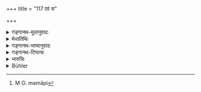 +++
title = "117 एवं स"

+++

<details><summary>गङ्गानथ-मूलानुवादः</summary>

Thus has the blessed Lord explained to me, with a desire to benefit mankind, the highest secret of Dharma.—(117)
</details>

<details><summary>मेधातिथिः</summary>

**स भगवान्** मनुर् **इदं** शास्त्रं **सर्वं** **लोकहिताय** **प्रोक्तवान्** इति भृगुः शिष्यान् आह । अनेनाधिकाराकांक्षा निवर्तते । **गुह्यं** यद् अध्यात्मं तद् अपि मनुर् माम् उपदिश्य प्रकाशयां चक्रे । मयापि[^३९३] यथागमं भवतां प्रकटीकृतम् इति न कार्याधिकाकांक्षा ॥ १२.११७ ॥


[^३९३]:
     M G: mamāpi
</details>

<details><summary>गङ्गानथ-भाष्यानुवादः</summary>

‘*The blessed Lord*’—Manu—propounded these Ordinances for the ‘*benefit of mankind*.’ This is what Bhṛgu says to his pupils.

This sets at rest all doubts regarding persons entitled to seek for knowledge.

‘*Secret*’— the true philosophy of the Self also, the revered Manu has disclosed to me; and I also have disclosed it to you just as I heard it. So that you should not seek for any further knowledge on the subject.—(117)
</details>

<details><summary>गङ्गानथ-टिप्पन्यः</summary>

This verse is quoted in *Aparārka* (p. 1027).
</details>

<details><summary>भारुचिः</summary>

भृगुर् भगवान् श्रोतॄन् स्वशिष्यान् एवम् आह- तथा चायम् एव धर्मशास्त्रप्रवचने प्रथमे ऽध्याये ऽधिकृत्य स्मर्यते-
</details>

<details><summary>Bühler</summary>

117	Thus did that worshipful deity disclose to me, through a desire of benefiting mankind, this whole most excellent secret of the sacred law.
</details>
